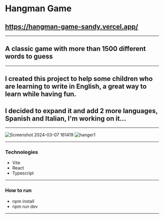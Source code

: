 # Hangman Game
## https://hangman-game-sandy.vercel.app/
---
## A classic game with more than 1500 different words to guess
---
## I created this project to help some children who are learning to write in English, a great way to learn while having fun.
## I decided to expand it and add 2 more languages, Spanish and Italian, I'm working on it...
---
![Screenshot 2024-03-07 161419](https://github.com/BarbaraPapa/Hangman-game/assets/103266205/b9d71034-47af-409a-bdde-c2090ed745c3)
![hanger1](https://github.com/BarbaraPapa/Hangman-game/assets/103266205/f459e980-0afc-48a4-bc32-77204c053603)

---
### Technologies
- Vite
- React
- Typescript
---
### How to run 
- npm install
- npm run dev
---
